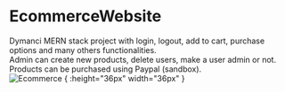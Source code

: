 # EcommerceWebsite
 Dymanci MERN stack project with login, logout, add to cart, purchase options and many others functionalities.  
Admin can create new products, delete users, make a user admin or not.  
Products can be purchased using Paypal (sandbox).  
![Ecommerce](https://raw.githubusercontent.com/manutdmohit/ecommercewebsite/master/frontend/public/images/airpods.jpg) { :height="36px" width="36px" }
